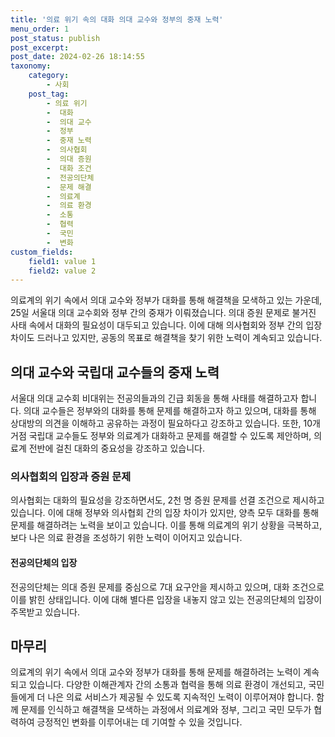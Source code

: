 ```yaml
---
title: '의료 위기 속의 대화 의대 교수와 정부의 중재 노력'
menu_order: 1
post_status: publish
post_excerpt: 
post_date: 2024-02-26 18:14:55
taxonomy:
    category:
        - 사회
    post_tag:
        - 의료 위기
        -  대화
        -  의대 교수
        -  정부
        -  중재 노력
        -  의사협회
        -  의대 증원
        -  대화 조건
        -  전공의단체
        -  문제 해결
        -  의료계
        -  의료 환경
        -  소통
        -  협력
        -  국민
        -  변화
custom_fields:
    field1: value 1
    field2: value 2
---
```


의료계의 위기 속에서 의대 교수와 정부가 대화를 통해 해결책을 모색하고 있는 가운데, 25일 서울대 의대 교수회와 정부 간의 중재가 이뤄졌습니다. 의대 증원 문제로 불거진 사태 속에서 대화의 필요성이 대두되고 있습니다. 이에 대해 의사협회와 정부 간의 입장 차이도 드러나고 있지만, 공동의 목표로 해결책을 찾기 위한 노력이 계속되고 있습니다.
## 의대 교수와 국립대 교수들의 중재 노력
서울대 의대 교수회 비대위는 전공의들과의 긴급 회동을 통해 사태를 해결하고자 합니다. 의대 교수들은 정부와의 대화를 통해 문제를 해결하고자 하고 있으며, 대화를 통해 상대방의 의견을 이해하고 공유하는 과정이 필요하다고 강조하고 있습니다. 또한, 10개 거점 국립대 교수들도 정부와 의료계가 대화하고 문제를 해결할 수 있도록 제안하며, 의료계 전반에 걸친 대화의 중요성을 강조하고 있습니다.
### 의사협회의 입장과 증원 문제
의사협회는 대화의 필요성을 강조하면서도, 2천 명 증원 문제를 선결 조건으로 제시하고 있습니다. 이에 대해 정부와 의사협회 간의 입장 차이가 있지만, 양측 모두 대화를 통해 문제를 해결하려는 노력을 보이고 있습니다. 이를 통해 의료계의 위기 상황을 극복하고, 보다 나은 의료 환경을 조성하기 위한 노력이 이어지고 있습니다.
#### 전공의단체의 입장
전공의단체는 의대 증원 문제를 중심으로 7대 요구안을 제시하고 있으며, 대화 조건으로 이를 밝힌 상태입니다. 이에 대해 별다른 입장을 내놓지 않고 있는 전공의단체의 입장이 주목받고 있습니다.
## 마무리
의료계의 위기 속에서 의대 교수와 정부가 대화를 통해 문제를 해결하려는 노력이 계속되고 있습니다. 다양한 이해관계자 간의 소통과 협력을 통해 의료 환경이 개선되고, 국민들에게 더 나은 의료 서비스가 제공될 수 있도록 지속적인 노력이 이루어져야 합니다. 함께 문제를 인식하고 해결책을 모색하는 과정에서 의료계와 정부, 그리고 국민 모두가 협력하여 긍정적인 변화를 이루어내는 데 기여할 수 있을 것입니다.
